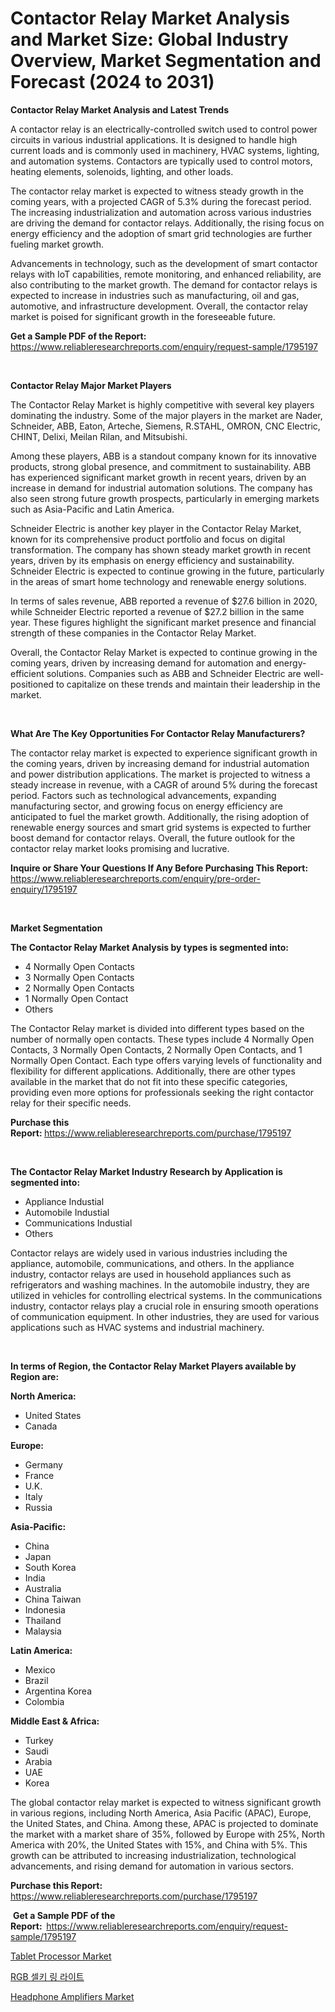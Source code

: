 <p><h1>Contactor Relay Market Analysis and Market Size: Global Industry Overview, Market Segmentation and Forecast (2024 to 2031)</h1></p><p><strong>Contactor Relay Market Analysis and Latest Trends</strong></p>
<p><p>A contactor relay is an electrically-controlled switch used to control power circuits in various industrial applications. It is designed to handle high current loads and is commonly used in machinery, HVAC systems, lighting, and automation systems. Contactors are typically used to control motors, heating elements, solenoids, lighting, and other loads.</p><p>The contactor relay market is expected to witness steady growth in the coming years, with a projected CAGR of 5.3% during the forecast period. The increasing industrialization and automation across various industries are driving the demand for contactor relays. Additionally, the rising focus on energy efficiency and the adoption of smart grid technologies are further fueling market growth.</p><p>Advancements in technology, such as the development of smart contactor relays with IoT capabilities, remote monitoring, and enhanced reliability, are also contributing to the market growth. The demand for contactor relays is expected to increase in industries such as manufacturing, oil and gas, automotive, and infrastructure development. Overall, the contactor relay market is poised for significant growth in the foreseeable future.</p></p>
<p><strong>Get a Sample PDF of the Report:&nbsp;</strong> <a href="https://www.reliableresearchreports.com/enquiry/request-sample/1795197">https://www.reliableresearchreports.com/enquiry/request-sample/1795197</a></p>
<p>&nbsp;</p>
<p><strong>Contactor Relay Major Market Players</strong></p>
<p><p>The Contactor Relay Market is highly competitive with several key players dominating the industry. Some of the major players in the market are Nader, Schneider, ABB, Eaton, Arteche, Siemens, R.STAHL, OMRON, CNC Electric, CHINT, Delixi, Meilan Rilan, and Mitsubishi.</p><p>Among these players, ABB is a standout company known for its innovative products, strong global presence, and commitment to sustainability. ABB has experienced significant market growth in recent years, driven by an increase in demand for industrial automation solutions. The company has also seen strong future growth prospects, particularly in emerging markets such as Asia-Pacific and Latin America.</p><p>Schneider Electric is another key player in the Contactor Relay Market, known for its comprehensive product portfolio and focus on digital transformation. The company has shown steady market growth in recent years, driven by its emphasis on energy efficiency and sustainability. Schneider Electric is expected to continue growing in the future, particularly in the areas of smart home technology and renewable energy solutions.</p><p>In terms of sales revenue, ABB reported a revenue of $27.6 billion in 2020, while Schneider Electric reported a revenue of $27.2 billion in the same year. These figures highlight the significant market presence and financial strength of these companies in the Contactor Relay Market.</p><p>Overall, the Contactor Relay Market is expected to continue growing in the coming years, driven by increasing demand for automation and energy-efficient solutions. Companies such as ABB and Schneider Electric are well-positioned to capitalize on these trends and maintain their leadership in the market.</p></p>
<p>&nbsp;</p>
<p><strong>What Are The Key Opportunities For Contactor Relay Manufacturers?</strong></p>
<p><p>The contactor relay market is expected to experience significant growth in the coming years, driven by increasing demand for industrial automation and power distribution applications. The market is projected to witness a steady increase in revenue, with a CAGR of around 5% during the forecast period. Factors such as technological advancements, expanding manufacturing sector, and growing focus on energy efficiency are anticipated to fuel the market growth. Additionally, the rising adoption of renewable energy sources and smart grid systems is expected to further boost demand for contactor relays. Overall, the future outlook for the contactor relay market looks promising and lucrative.</p></p>
<p><strong>Inquire or Share Your Questions If Any Before Purchasing This Report:</strong> <a href="https://www.reliableresearchreports.com/enquiry/pre-order-enquiry/1795197">https://www.reliableresearchreports.com/enquiry/pre-order-enquiry/1795197</a></p>
<p>&nbsp;</p>
<p><strong>Market Segmentation</strong></p>
<p><strong>The Contactor Relay Market Analysis by types is segmented into:</strong></p>
<p><ul><li>4 Normally Open Contacts</li><li>3 Normally Open Contacts</li><li>2 Normally Open Contacts</li><li>1 Normally Open Contact</li><li>Others</li></ul></p>
<p><p>The Contactor Relay market is divided into different types based on the number of normally open contacts. These types include 4 Normally Open Contacts, 3 Normally Open Contacts, 2 Normally Open Contacts, and 1 Normally Open Contact. Each type offers varying levels of functionality and flexibility for different applications. Additionally, there are other types available in the market that do not fit into these specific categories, providing even more options for professionals seeking the right contactor relay for their specific needs.</p></p>
<p><strong>Purchase this Report:&nbsp;</strong><a href="https://www.reliableresearchreports.com/purchase/1795197">https://www.reliableresearchreports.com/purchase/1795197</a></p>
<p>&nbsp;</p>
<p><strong>The Contactor Relay Market Industry Research by Application is segmented into:</strong></p>
<p><ul><li>Appliance Industial</li><li>Automobile Industial</li><li>Communications Industial</li><li>Others</li></ul></p>
<p><p>Contactor relays are widely used in various industries including the appliance, automobile, communications, and others. In the appliance industry, contactor relays are used in household appliances such as refrigerators and washing machines. In the automobile industry, they are utilized in vehicles for controlling electrical systems. In the communications industry, contactor relays play a crucial role in ensuring smooth operations of communication equipment. In other industries, they are used for various applications such as HVAC systems and industrial machinery.</p></p>
<p>&nbsp;</p>
<p><strong>In terms of Region, the Contactor Relay Market Players available by Region are:</strong></p>
<p>
    <p> <strong> North America: </strong>
        <ul>
            <li>United States</li>
            <li>Canada</li>
        </ul>
        </p> 
    <p> <strong> Europe: </strong>
        <ul>
            <li>Germany</li>
            <li>France</li>
            <li>U.K.</li>
            <li>Italy</li>
            <li>Russia</li>
        </ul>
        </p> 
    <p> <strong> Asia-Pacific: </strong>
        <ul>
            <li>China</li>
            <li>Japan</li>
            <li>South Korea</li>
            <li>India</li>
            <li>Australia</li>
            <li>China Taiwan</li>
            <li>Indonesia</li>
            <li>Thailand</li>
            <li>Malaysia</li>
        </ul>
        </p> 
    <p> <strong> Latin America: </strong>
        <ul>
            <li>Mexico</li>
            <li>Brazil</li>
            <li>Argentina Korea</li>
            <li>Colombia</li>
        </ul>
        </p> 
    <p> <strong> Middle East & Africa: </strong>
        <ul>
            <li>Turkey</li>
            <li>Saudi</li>
            <li>Arabia</li>
            <li>UAE</li>
            <li>Korea</li>
        </ul>
    </p>
    </p>
<p><p>The global contactor relay market is expected to witness significant growth in various regions, including North America, Asia Pacific (APAC), Europe, the United States, and China. Among these, APAC is projected to dominate the market with a market share of 35%, followed by Europe with 25%, North America with 20%, the United States with 15%, and China with 5%. This growth can be attributed to increasing industrialization, technological advancements, and rising demand for automation in various sectors.</p></p>
<p><strong>Purchase this Report: </strong><a href="https://www.reliableresearchreports.com/purchase/1795197">https://www.reliableresearchreports.com/purchase/1795197</a></p>
<p>&nbsp;<strong>Get a Sample PDF of the Report:&nbsp;&nbsp;</strong><a href="https://www.reliableresearchreports.com/enquiry/request-sample/1795197">https://www.reliableresearchreports.com/enquiry/request-sample/1795197</a></p>
<p><strong></strong></p>
<p><p><a href="https://github.com/CliffMedina6/Market-Research-Report-List-4/blob/main/tablet-processor-market.md">Tablet Processor Market</a></p><p><a href="https://medium.com/@everettilkinson56562023/rgb-%EC%85%80%ED%94%BC-%EB%A7%81-%EB%9D%BC%EC%9D%B4%ED%8A%B8-%EC%8B%9C%EC%9E%A5-%EC%B8%A1%EC%A0%95%EC%B9%98-%ED%95%B4%EB%8F%85-%EC%8B%9C%EC%9E%A5-%EC%A0%90%EC%9C%A0%EC%9C%A8-%ED%8A%B8%EB%A0%8C%EB%93%9C-%EB%B0%8F-%EC%84%B1%EC%9E%A5-%ED%8C%A8%ED%84%B4-4b08fcb99ba0">RGB 셀키 링 라이트</a></p><p><a href="https://github.com/Sinjinluong3e0awx2m195k76/Market-Research-Report-List-1/blob/main/headphone-amplifiers-market.md">Headphone Amplifiers Market</a></p></p>